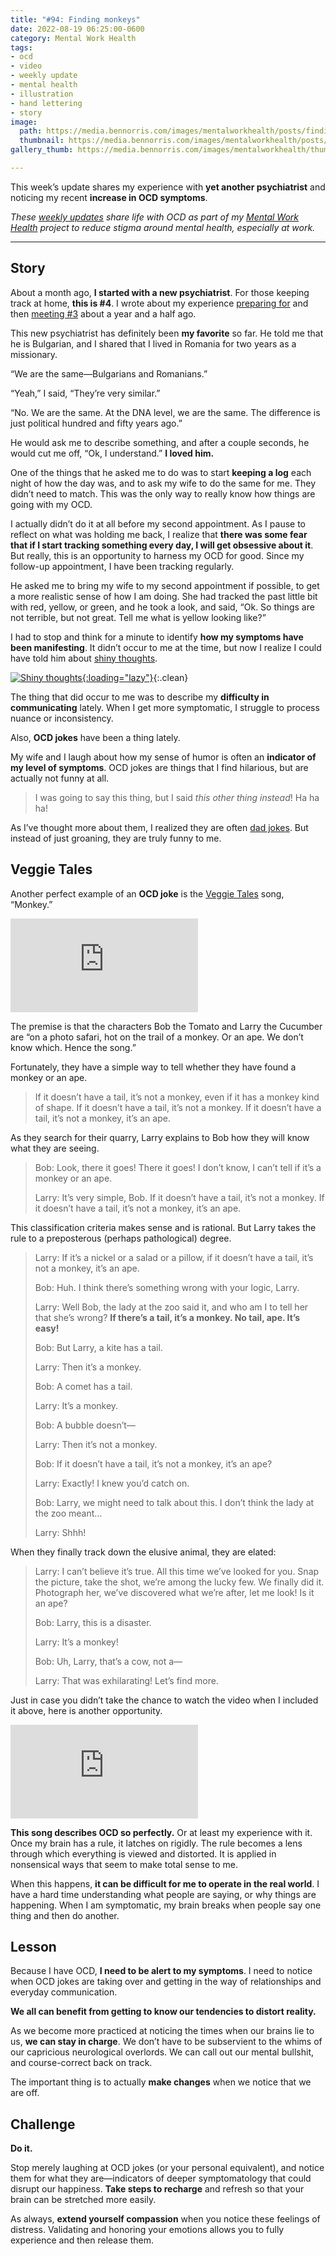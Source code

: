 ```yaml
---
title: "#94: Finding monkeys"
date: 2022-08-19 06:25:00-0600
category: Mental Work Health
tags:
- ocd
- video
- weekly update
- mental health
- illustration
- hand lettering
- story
image: 
  path: https://media.bennorris.com/images/mentalworkhealth/posts/finding-monkeys.jpg
  thumbnail: https://media.bennorris.com/images/mentalworkhealth/posts/thumbnails/finding-monkeys.jpg
gallery_thumb: https://media.bennorris.com/images/mentalworkhealth/thumbs/finding-monkeys.jpg

---
```



This week’s update shares my experience with **yet another psychiatrist** and noticing my recent **increase in OCD symptoms**.

_These [weekly updates](https://bennorris.com/tags/weekly-update/) share life with OCD as part of my [Mental Work Health](https://bennorris.com/mental-work-health) project to reduce stigma around mental health, especially at work._

***

## Story

About a month ago, **I started with a new psychiatrist**. For those keeping track at home, **this is #4**. I wrote about my experience [preparing for](https://bennorris.com/2021/03/17/waves-of-change) and then [meeting #3](https://bennorris.com/2021/03/22/enamored-with-notebooks) about a year and a half ago.

This new psychiatrist has definitely been **my favorite** so far. He told me that he is Bulgarian, and I shared that I lived in Romania for two years as a missionary.

“We are the same—Bulgarians and Romanians.”

“Yeah,” I said, “They’re very similar.”

“No. We are the same. At the DNA level, we are the same. The difference is just political hundred and fifty years ago.”

He would ask me to describe something, and after a couple seconds, he would cut me off, “Ok, I understand.” **I loved him.**

One of the things that he asked me to do was to start **keeping a log** each night of how the day was, and to ask my wife to do the same for me. They didn’t need to match. This was the only way to really know how things are going with my OCD.

I actually didn’t do it at all before my second appointment. As I pause to reflect on what was holding me back, I realize that **there was some fear that if I start tracking something every day, I will get obsessive about it**. But really, this is an opportunity to harness my OCD for good. Since my follow-up appointment, I have been tracking regularly.

He asked me to bring my wife to my second appointment if possible, to get a more realistic sense of how I am doing. She had tracked the past little bit with red, yellow, or green, and he took a look, and said, “Ok. So things are not terrible, but not great. Tell me what is yellow looking like?”

I had to stop and think for a minute to identify **how my symptoms have been manifesting**. It didn’t occur to me at the time, but now I realize I could have told him about [shiny thoughts](https://bennorris.com/2022/07/29/shiny-thoughts).

[![Shiny thoughts](https://media.bennorris.com/images/mentalworkhealth/posts/shiny-thoughts.jpg){:loading="lazy"}](https://bennorris.com/2022/07/29/shiny-thoughts){:.clean}

The thing that did occur to me was to describe my **difficulty in communicating** lately. When I get more symptomatic, I struggle to process nuance or inconsistency.

Also, **OCD jokes** have been a thing lately.

My wife and I laugh about how my sense of humor is often an **indicator of my level of symptoms**. OCD jokes are things that I find hilarious, but are actually not funny at all.

> I was going to say this thing, but I said *this other thing instead*! Ha ha ha!

As I’ve thought more about them, I realized they are often [dad jokes](https://en.wikipedia.org/wiki/Dad_joke). But instead of just groaning, they are truly funny to me.


## Veggie Tales

Another perfect example of an **OCD joke** is the [Veggie Tales](https://www.veggietales.com/) song, “Monkey.”

<div class="embed-responsive embed-responsive-4by3">
  <iframe class="embed-responsive-item" src="https://www.youtube-nocookie.com/embed/--szrOHtR6U" title="YouTube video player" frameborder="0" allow="accelerometer; autoplay; clipboard-write; encrypted-media; gyroscope; picture-in-picture" allowfullscreen></iframe>
</div>

The premise is that the characters Bob the Tomato and Larry the Cucumber are “on a photo safari, hot on the trail of a monkey. Or an ape. We don’t know which. Hence the song.”

Fortunately, they have a simple way to tell whether they have found a monkey or an ape.

> If it doesn’t have a tail, it’s not a monkey, even if it has a monkey kind of shape. If it doesn’t have a tail, it’s not a monkey. If it doesn’t have a tail, it’s not a monkey, it’s an ape.

As they search for their quarry, Larry explains to Bob how they will know what they are seeing.

> Bob: Look, there it goes! There it goes! I don’t know, I can’t tell if it’s a monkey or an ape.
> 
> Larry: It’s very simple, Bob. If it doesn’t have a tail, it’s not a monkey. If it doesn’t have a tail, it’s not a monkey, it’s an ape.

This classification criteria makes sense and is rational. But Larry takes the rule to a preposterous (perhaps pathological) degree.

> Larry: If it’s a nickel or a salad or a pillow, if it doesn’t have a tail, it’s not a monkey, it’s an ape.
> 
> Bob: Huh. I think there’s something wrong with your logic, Larry.
> 
> Larry: Well Bob, the lady at the zoo said it, and who am I to tell her that she’s wrong? **If there’s a tail, it’s a monkey. No tail, ape. It’s easy!**
> 
> Bob: But Larry, a kite has a tail.
> 
> Larry: Then it’s a monkey.
> 
> Bob: A comet has a tail.
> 
> Larry: It’s a monkey.
> 
> Bob: A bubble doesn’t—
> 
> Larry: Then it’s not a monkey.
> 
> Bob: If it doesn’t have a tail, it’s not a monkey, it’s an ape?
> 
> Larry: Exactly! I knew you’d catch on.
> 
> Bob: Larry, we might need to talk about this. I don’t think the lady at the zoo meant…
> 
> Larry: Shhh!

When they finally track down the elusive animal, they are elated:

> Larry: I can’t believe it’s true. All this time we’ve looked for you. Snap the picture, take the shot, we’re among the lucky few. We finally did it. Photograph her, we’ve discovered what we’re after, let me look! Is it an ape?
> 
> Bob: Larry, this is a disaster.
>
> Larry: It’s a monkey!
> 
> Bob: Uh, Larry, that’s a cow, not a—
> 
> Larry: That was exhilarating! Let’s find more.

Just in case you didn’t take the chance to watch the video when I included it above, here is another opportunity.

<div class="embed-responsive embed-responsive-4by3">
  <iframe class="embed-responsive-item" src="https://www.youtube-nocookie.com/embed/--szrOHtR6U" title="YouTube video player" frameborder="0" allow="accelerometer; autoplay; clipboard-write; encrypted-media; gyroscope; picture-in-picture" allowfullscreen></iframe>
</div>

**This song describes OCD so perfectly.** Or at least my experience with it. Once my brain has a rule, it latches on rigidly. The rule becomes a lens through which everything is viewed and distorted. It is applied in nonsensical ways that seem to make total sense to me.

When this happens, **it can be difficult for me to operate in the real world**. I have a hard time understanding what people are saying, or why things are happening. When I am symptomatic, my brain breaks when people say one thing and then do another.


## Lesson

Because I have OCD, **I need to be alert to my symptoms**. I need to notice when OCD jokes are taking over and getting in the way of relationships and everyday communication.

**We all can benefit from getting to know our tendencies to distort reality.**

As we become more practiced at noticing the times when our brains lie to us, **we can stay in charge**. We don’t have to be subservient to the whims of our capricious neurological overlords. We can call out our mental bullshit, and course-correct back on track.

The important thing is to actually **make changes** when we notice that we are off.


## Challenge

**Do it.**

Stop merely laughing at OCD jokes (or your personal equivalent), and notice them for what they are—indicators of deeper symptomatology that could disrupt our happiness. **Take steps to recharge** and refresh so that your brain can be stretched more easily.

As always, **extend yourself compassion** when you notice these feelings of distress. Validating and honoring your emotions allows you to fully experience and then release them.



